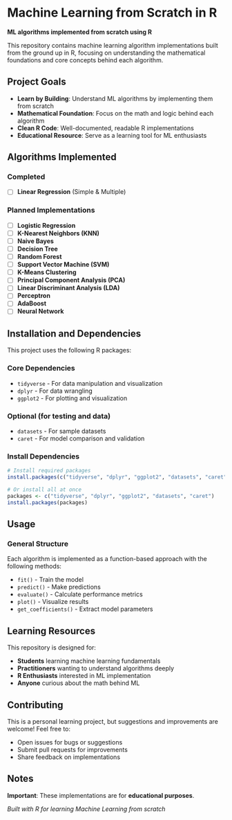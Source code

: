 # Machine Learning from Scratch in R

**ML algorithms implemented from scratch using R**

This repository contains machine learning algorithm implementations built from the ground up in R, focusing on understanding the mathematical foundations and core concepts behind each algorithm.

## Project Goals

- **Learn by Building**: Understand ML algorithms by implementing them from scratch
- **Mathematical Foundation**: Focus on the math and logic behind each algorithm
- **Clean R Code**: Well-documented, readable R implementations
- **Educational Resource**: Serve as a learning tool for ML enthusiasts

## Algorithms Implemented

### Completed
- [ ] **Linear Regression** (Simple & Multiple) 

### Planned Implementations
- [ ] **Logistic Regression**
- [ ] **K-Nearest Neighbors (KNN)**
- [ ] **Naive Bayes**
- [ ] **Decision Tree**
- [ ] **Random Forest**
- [ ] **Support Vector Machine (SVM)**
- [ ] **K-Means Clustering**
- [ ] **Principal Component Analysis (PCA)**
- [ ] **Linear Discriminant Analysis (LDA)**
- [ ] **Perceptron**
- [ ] **AdaBoost**
- [ ] **Neural Network**

## Installation and Dependencies

This project uses the following R packages:

### Core Dependencies
- `tidyverse` - For data manipulation and visualization
- `dplyr` - For data wrangling
- `ggplot2` - For plotting and visualization

### Optional (for testing and data)
- `datasets` - For sample datasets
- `caret` - For model comparison and validation

### Install Dependencies

```r
# Install required packages
install.packages(c("tidyverse", "dplyr", "ggplot2", "datasets", "caret"))

# Or install all at once
packages <- c("tidyverse", "dplyr", "ggplot2", "datasets", "caret")
install.packages(packages)
```

## Usage

### General Structure
Each algorithm is implemented as a function-based approach with the following methods:
- `fit()` - Train the model
- `predict()` - Make predictions
- `evaluate()` - Calculate performance metrics
- `plot()` - Visualize results
- `get_coefficients()` - Extract model parameters

## Learning Resources

This repository is designed for:
- **Students** learning machine learning fundamentals
- **Practitioners** wanting to understand algorithms deeply
- **R Enthusiasts** interested in ML implementation
- **Anyone** curious about the math behind ML

## Contributing

This is a personal learning project, but suggestions and improvements are welcome! Feel free to:
- Open issues for bugs or suggestions
- Submit pull requests for improvements
- Share feedback on implementations

## Notes

**Important**: These implementations are for **educational purposes**.

*Built with R for learning Machine Learning from scratch*

